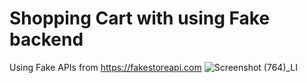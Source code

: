 # Shopping Cart with using Fake backend 
Using Fake APIs from https://fakestoreapi.com
![Screenshot (764)_LI](https://user-images.githubusercontent.com/89061364/153823232-f62211a6-5f26-4df5-893e-05d975487093.jpg)
